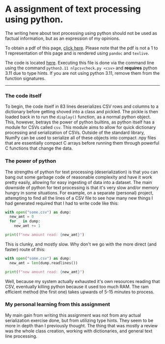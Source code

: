 # A assignment of text processing using python.

The writing here about text processing using python should not be used as factual information, but as an expression of my opinions.

To obtain a pdf of this page, [click here](nlpcsv.pdf). Please note that the pdf is not a 1 to 1 representation of this page and is rendered using `pandoc` and `texlive`. 

The code is located [here](nlpcsvcheck.py). Executing this file is done via the command line using the command `python3.11 nlpcsvcheck.py <csv>` and **requires** python 3.11 due to type hints. If you are not using python 3.11, remove them from the function signatures.

---
### The code itself

To begin, the code itself in 83 lines deserializes CSV rows and columns to a dictionary before getting shoved into a class and pickled. The pickle is then loaded back in to run the `display()` function, as a normal python object. This, however, betrays the power of python builtins, as python itself has a module for CSVs called `csv`. This module aims to allow for quick dictionary processing and serialization of CSVs. Outside of the standard library, NumPy can be used to serialize all of these objects into compact .npy files that are essentially compact C arrays before running them through powerful C functions that change the data. 

### The power of python

The strengths of python for text processing (deserialization) is that you can bang out some garbage code of reasonable complexity and have it work pretty easily, allowing for easy ingesting of data into a dataset. The main downside of python for text processing is that it's very slow and/or memory hungry in some situations. For example, on a separate (personal) project, attempting to find all the lines of a CSV file to see how many new things I had generated required that I had to write code like this:
```python
with open("some.csv") as dump:
  new_amt = 0
  for _ in dump:
    new_amt += 1 

print(f"new amount read: {new_amt}")
```
This is clunky, and mostly slow. Why don't we go with the more direct (and faster) route of this:
```python
with open("some.csv") as dump:
  new_amt = len(dump.readlines())

print(f"new amount read: {new_amt}")
```
Well, because my system actually exhausted it's own resources reading that CSV, eventually killing python because it used too much RAM. The ram efficient method (the first one) takes upwards of 5-15 minutes to process.

### My personal learning from this assignment

My main gain from writing this assignment was not from any actual serialization exercise done, but from utilizing type hints. They seem to be more in depth than I previously thought. The thing that was mostly a review was the whole class creation, working with dictionaries, and general text line processing.
